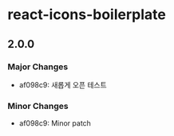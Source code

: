 # react-icons-boilerplate

## 2.0.0
### Major Changes

- af098c9: 새롭게 오픈 테스트

### Minor Changes

- af098c9: Minor patch
